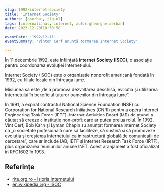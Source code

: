 ```yaml
---
slug: 1992/internet-society
title: 'Internet Society'
authors: [gserban, ilg-ul]
tags: [international, internet, autor:gheorghe.serban]
date: 2023-12-20T10:30:58

eventDate: '1992-12-11'
eventSummary: 'Vinton Cerf anunță formarea Internet Society'

---
```


În 11 decembrie 1992, este înființată **Internet Society (ISOC)**,
o asociație pentru coordonarea evoluției Internet-ului.

<!-- truncate -->

Internet Society (ISOC) este o organizație nonprofit americană
fondată în 1992, cu filiale locale din întreaga lume.

Misiunea sa este „de a promova dezvoltarea deschisă, evoluția și utilizarea
Internetului în beneficiul tuturor oamenilor din întreaga lume”.

În 1991, a expirat contractul National Science Foundation (NSF)
cu Corporation for National Research Initiatives (CNRI) pentru a opera
Internet Engineering Task Force (IETF). Internet Activities Board (IAB)
de atunci a căutat să creeze o instituție non-profit care ar putea prelua
rolul. În 1992, Vint Cerf, Bob Kahn și Lyman Chapin au anunțat formarea
Internet Society ca „o societate profesională care să faciliteze, să
susțină și să promoveze evoluția și creșterea Internetului ca
infrastructură globală de comunicații de cercetare”, care ar
include IAB, IETF și Internet Research Task Force (IRTF),
plus organizarea reuniunilor anuale INET.
Acest aranjament a fost oficializat în RFC1602 în 1993.

## Referințe

- [rite.org.ro - Istoria Internetului](https://rite.org.ro/istoria-internetului/)
- [en.wikipedia.org - ISOC](https://en.wikipedia.org/wiki/Internet_Society)
